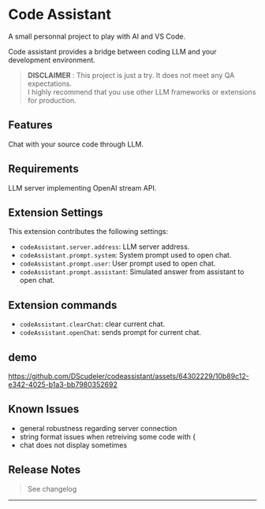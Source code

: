 # Code Assistant
A small personnal project to play with AI and VS Code.

Code assistant provides a bridge between coding LLM and your development environment.

> **DISCLAIMER** : This project is just a try. It does not meet any QA expectations.    
> I highly recommend that you use other LLM frameworks or extensions for production.

## Features
Chat with your source code through LLM.

## Requirements
LLM server implementing OpenAI stream API.

## Extension Settings
This extension contributes the following settings:

* `codeAssistant.server.address`: LLM server address.
* `codeAssistant.prompt.system`: System prompt used to open chat.
* `codeAssistant.prompt.user`: User prompt used to open chat.
* `codeAssistant.prompt.assistant`: Simulated answer from assistant to open chat.

## Extension commands
* `codeAssistant.clearChat`: clear current chat.
* `codeAssistant.openChat`: sends prompt for current chat.

## demo
https://github.com/DScudeler/codeassistant/assets/64302229/10b89c12-e342-4025-b1a3-bb7980352692


## Known Issues
- general robustness regarding server connection
- string format issues when retreiving some code with \{
- chat does not display sometimes

## Release Notes
> See changelog

---
